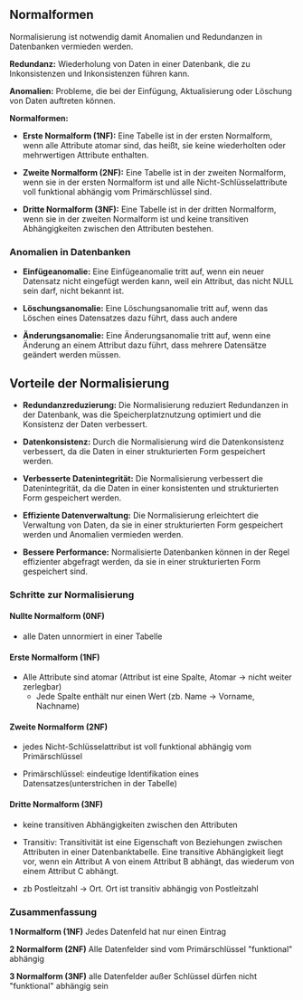 ## Normalformen

Normalisierung ist notwendig damit Anomalien und Redundanzen in Datenbanken vermieden werden.

**Redundanz:**
Wiederholung von Daten in einer Datenbank, die zu Inkonsistenzen und Inkonsistenzen führen kann.

**Anomalien:**
Probleme, die bei der Einfügung, Aktualisierung oder Löschung von Daten auftreten können.

**Normalformen:**

- **Erste Normalform (1NF):**
  Eine Tabelle ist in der ersten Normalform, wenn alle Attribute atomar sind, das heißt, sie keine wiederholten oder mehrwertigen Attribute enthalten.

- **Zweite Normalform (2NF):**
   Eine Tabelle ist in der zweiten Normalform, wenn sie in der ersten Normalform ist und alle Nicht-Schlüsselattribute voll funktional abhängig vom Primärschlüssel sind.

- **Dritte Normalform (3NF):**
   Eine Tabelle ist in der dritten Normalform, wenn sie in der zweiten Normalform ist und keine transitiven Abhängigkeiten zwischen den Attributen bestehen.

### Anomalien in Datenbanken

- **Einfügeanomalie:** Eine Einfügeanomalie tritt auf, wenn ein neuer Datensatz nicht eingefügt werden kann, weil ein Attribut, das nicht NULL sein darf, nicht bekannt ist.

- **Löschungsanomalie:** Eine Löschungsanomalie tritt auf, wenn das Löschen eines Datensatzes dazu führt, dass auch andere

- **Änderungsanomalie:** Eine Änderungsanomalie tritt auf, wenn eine Änderung an einem Attribut dazu führt, dass mehrere Datensätze geändert werden müssen.

## Vorteile der Normalisierung

- **Redundanzreduzierung:** Die Normalisierung reduziert Redundanzen in der Datenbank, was die Speicherplatznutzung optimiert und die Konsistenz der Daten verbessert.

- **Datenkonsistenz:** Durch die Normalisierung wird die Datenkonsistenz verbessert, da die Daten in einer strukturierten Form gespeichert werden.

- **Verbesserte Datenintegrität:** Die Normalisierung verbessert die Datenintegrität, da die Daten in einer konsistenten und strukturierten Form gespeichert werden.

- **Effiziente Datenverwaltung:** Die Normalisierung erleichtert die Verwaltung von Daten, da sie in einer strukturierten Form gespeichert werden und Anomalien vermieden werden.

- **Bessere Performance:** Normalisierte Datenbanken können in der Regel effizienter abgefragt werden, da sie in einer strukturierten Form gespeichert sind.

### Schritte zur Normalisierung

#### Nullte Normalform (0NF)

- alle Daten unnormiert in einer Tabelle

#### Erste Normalform (1NF)

- Alle Attribute sind atomar (Attribut ist eine Spalte, Atomar -> nicht weiter zerlegbar)
  - Jede Spalte enthält nur einen Wert (zb. Name -> Vorname, Nachname)


#### Zweite Normalform (2NF)

- jedes Nicht-Schlüsselattribut ist voll funktional abhängig vom Primärschlüssel

- Primärschlüssel: eindeutige Identifikation eines Datensatzes(unterstrichen in der Tabelle)

#### Dritte Normalform (3NF)

- keine transitiven Abhängigkeiten zwischen den Attributen

- Transitiv: Transitivität ist eine Eigenschaft von Beziehungen zwischen Attributen in einer Datenbanktabelle. Eine transitive Abhängigkeit liegt vor, wenn ein Attribut A von einem Attribut B abhängt, das wiederum von einem Attribut C abhängt.
- zb Postleitzahl -> Ort. Ort ist transitiv abhängig von Postleitzahl

### Zusammenfassung

**1 Normalform (1NF)** Jedes Datenfeld hat nur einen Eintrag

**2 Normalform (2NF)** Alle Datenfelder sind vom Primärschlüssel "funktional" abhängig

**3 Normalform (3NF)** alle Datenfelder außer Schlüssel dürfen nicht "funktional" abhängig sein
